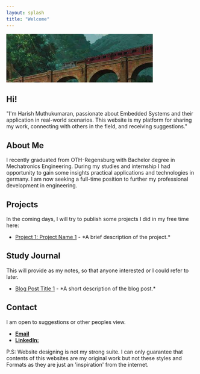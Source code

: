 ```yaml
---
layout: splash
title: "Welcome"
---
```


<div class="header-overlay-image">
  <img src="/assets/images/Header.jfif" alt="header" />
</div>

<div class="section" id="welcome">
  <div class="section-content">
    <h2>Hi!</h2>
    <p>"I'm Harish Muthukumaran, passionate about Embedded Systems and their application in real-world scenarios. This website is my platform for sharing my work, connecting with others in the field, and receiving suggestions."</p>
  </div>
</div>

<div class="section" id="about">
  <div class="section-content">
    <h2>About Me</h2>
    <p>I recently graduated from OTH-Regensburg with Bachelor degree in Mechatronics Engineering. During my studies and internship I had opportunity to gain some insights practical applications and technologies in germany. I am now seeking a full-time position to further my professional development in engineering.</p>
  </div>
</div>

<div class="section" id="projects">
  <div class="section-content">
    <h2>Projects</h2>
    <p>In the coming days, I will try to publish some projects I did in my free time here:</p>
    <ul>
        <li>
        <a href="#">Project 1: Project Name 1</a> - *A brief description of the project.*
        </li>
    </ul>
  </div>
</div>

<div class="section" id="blogs">
  <div class="section-content">
    <h2>Study Journal</h2>
    <p>This will provide as my notes, so that anyone interested or I could refer to later.</p>
    <ul>
        <li><a href="#">Blog Post Title 1</a> - *A short description of the blog post.*</li>
    </ul>
  </div>
</div>

<div class="section" id="contact">
  <div class="section-content">
    <h2>Contact</h2>
    <p>I am open to suggestions or other peoples view.</p>
    <ul>
        <li><a href="mailto:harish.k.muthukumaran@gmail.com"><strong>Email </strong></a></li>
        <li><a href="linkedin.com/in/harish-muthukumaran"><strong>LinkedIn:</strong></a></li>
    </ul>
    <p>P.S: Website designing is not my strong suite. I can only guarantee that contents of this websites are my original work but not these styles and Formats as they are just an 'inspiration' from the internet. </p>
  </div>
</div>
